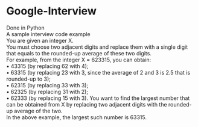 # Google-Interview  
Done in Python  
A sample interview code example    
You are given an integer X.   
You must choose two adjacent digits and replace them with a single digit that equals to the rounded-up average of these two digits.   
For example, from the integer X = 623315, you can obtain:   
• 43315 (by replacing 62 with 4);   
• 63315 (by replacing 23 with 3, since the average of 2 and 3 is 2.5 that is rounded-up to 3);   
• 62315 (by replacing 33 with 3);   
• 62325 (by replacing 31 with 2);   
• 62333 (by replacing 15 with 3). 
You want to find the largest number that can be obtained from X by replacing two adjacent digits with the rounded-up average of the two.  
In the above example, the largest such number is 63315.   
